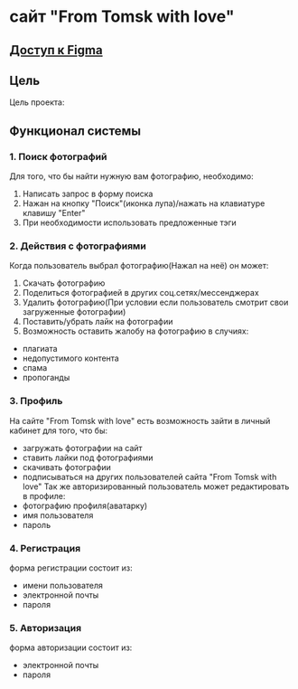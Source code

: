 # сайт "From Tomsk with love"
## [Доступ к Figma](https://www.figma.com/file/WeRxLnuiddwVQJMVeHRbMp/%D0%A2%D0%BE%D0%BC%D1%81%D0%BA?node-id=137%3A207)
## Цель
Цель проекта: 
## Функционал системы
### 1. Поиск фотографий
Для того, что бы найти нужную вам фотографию, необходимо:
1) Написать запрос в форму поиска
2) Нажан на кнопку "Поиск"(иконка лупа)/нажать на клавиатуре клавишу "Enter"
3) При необходимости использовать предложенные тэги
### 2. Действия с фотографиями
Когда пользователь выбрал фотографию(Нажал на неё) он может:
1) Скачать фотографию
2) Поделиться фотографией в других соц.сетях/мессенджерах
3) Удалить фотографию(При условии если пользователь смотрит свои загруженные фотографии)
4) Поставить/убрать лайк на фотографии
5) Возможность оставить жалобу на фотографию в случиях:
  - плагиата
  - недопустимого контента
  - спама
  - пропоганды
### 3. Профиль
На сайте "From Tomsk with love" есть возможность зайти в личный кабинет для того, что бы:
  - загружать фотографии на сайт
  - ставить лайки под фотографиями
  - скачивать фотографии
  - подписываться на других пользователей сайта "From Tomsk with love"
Так же авторизированный пользователь может редактировать в профиле:
  - фотографию профиля(аватарку)
  - имя пользователя
  - пароль
### 4. Регистрация
форма регистрации состоит из:
  - имени пользователя
  - электронной почты
  - пароля
### 5. Авторизация
форма авторизации состоит из:
  - электронной почты
  - пароля
